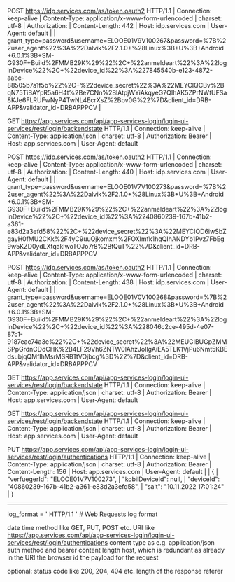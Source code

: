 POST https://idp.services.com/as/token.oauth2 HTTP/1.1 | Connection: keep-alive | Content-Type: application/x-www-form-urlencoded | charset: utf-8 | Authorization: | Content-Length: 442 | Host: idp.services.com | User-Agent: default |  | grant_type=password&username=ELOOE01V9V100267&password=%7B%22user_agent%22%3A%22Dalvik%2F2.1.0+%28Linux%3B+U%3B+Android+6.0.1%3B+SM-G930F+Build%2FMMB29K%29%22%2C+%22anmeldeart%22%3A%22loginDevice%22%2C+%22device_id%22%3A%227845540b-e123-4872-aabc-88505b7a1f5b%22%2C+%22device_secret%22%3A%22MEYCIQCBv%2BqN75TiBAYpR5a6H4t%2Be7CNn%2BlAtpjWYiAkqyeG7QIhAK5ZPrNWtUFSa8KJe6FLRUFwNyP4TwNL4EcrXsZ%2Bbv0G%22%7D&client_id=DRB-APP&validator_id=DRBAPPPCV |

GET https://app.services.com/api/app-services-login/login-ui-services/rest/login/backendstate HTTP/1.1 | Connection: keep-alive | Content-Type: application/json | charset: utf-8 | Authorization: Bearer | Host: app.services.com | User-Agent: default

POST https://idp.services.com/as/token.oauth2 HTTP/1.1 | Connection: keep-alive | Content-Type: application/x-www-form-urlencoded | charset: utf-8 | Authorization: | Content-Length: 440 | Host: idp.services.com | User-Agent: default |  | grant_type=password&username=ELOOE01V7V100273&password=%7B%22user_agent%22%3A%22Dalvik%2F2.1.0+%28Linux%3B+U%3B+Android+6.0.1%3B+SM-G930F+Build%2FMMB29K%29%22%2C+%22anmeldeart%22%3A%22loginDevice%22%2C+%22device_id%22%3A%2240860239-167b-41b2-a361-e83d2a3efd58%22%2C+%22device_secret%22%3A%22MEYCIQD6iwSbZgayH0fMU2CKk%2F4yC9uuQjkomxm%2FOXlmfk1hqQIhANDYb1Pvz7FbEg9w5KZD0ydLXtqaklwoTOJo7r8%2BtQuT%22%7D&client_id=DRB-APP&validator_id=DRBAPPPCV

POST https://idp.services.com/as/token.oauth2 HTTP/1.1 | Connection: keep-alive | Content-Type: application/x-www-form-urlencoded | charset: utf-8 | Authorization: | Content-Length: 438 | Host: idp.services.com | User-Agent: default |  | grant_type=password&username=ELOOE01V0V100268&password=%7B%22user_agent%22%3A%22Dalvik%2F2.1.0+%28Linux%3B+U%3B+Android+6.0.1%3B+SM-G930F+Build%2FMMB29K%29%22%2C+%22anmeldeart%22%3A%22loginDevice%22%2C+%22device_id%22%3A%228046c2ce-495d-4e07-87c1-9187eac74a3e%22%2C+%22device_secret%22%3A%22MEUCIBUGpZMMSPpGrdnCDdCHK%2B4LF29Vh6ZNTW0lAhzJoIlgAiEA5TLK1VjPu6Nmt5KBEdsubjqQMfIhMsrMSRBTtVOjbcg%3D%22%7D&client_id=DRB-APP&validator_id=DRBAPPPCV

GET https://app.services.com/api/app-services-login/login-ui-services/rest/login/backendstate HTTP/1.1 | Connection: keep-alive | Content-Type: application/json | charset: utf-8 | Authorization: Bearer | Host: app.services.com | User-Agent: default

GET https://app.services.com/api/app-services-login/login-ui-services/rest/login/backendstate HTTP/1.1 | Connection: keep-alive | Content-Type: application/json | charset: utf-8 | Authorization: Bearer | Host: app.services.com | User-Agent: default

PUT https://app.services.com/api/app-services-login/login-ui-services/rest/login/authentications HTTP/1.1 | Connection: keep-alive | Content-Type: application/json | charset: utf-8 | Authorization: Bearer | Content-Length: 156 | Host: app.services.com | User-Agent: default |  | { |   "verfuegerId": "ELOOE01V7V100273", |   "kobilDeviceId": null, |   "deviceId": "40860239-167b-41b2-a361-e83d2a3efd58", |   "salt": "10.11.2022 17:01:24" | }

---
log_format = '<Date> <Time> <Method> <URI> HTTP/1.1 <Content-Type> <Authorization> <Content-Length> <Host> <User Agent> <Payload Content>'  # Web Requests log format

<Date> date
<Time> time
<Method> method like GET, PUT, POST etc.
<URI> URI like https://app.services.com/api/app-services-login/login-ui-services/rest/login/authentications
<Content-Type> content type as e.g. application/json 
<Authorization> auth method and bearer
<Content-Length> content length
<Host> host, which is redundant as already in the URI
<User Agent> the browser id
<Payload Content> the payload for the request

optional:
<Response Status> status code like 200, 204, 404 etc.
<Length Response> length of the response
<Referer> referer